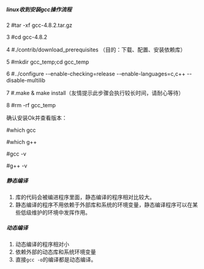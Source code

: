 ##### linux收到安装gcc操作流程

2 #tar -xf gcc-4.8.2.tar.gz

3 #cd gcc-4.8.2

4 #./contrib/download_prerequisites （目的：下载、配置、安装依赖库）

5 #mkdir gcc_temp;cd gcc_temp

6 #../configure --enable-checking=release --enable-languages=c,c++ --disable-multilib

7 #.make & make install（友情提示此步骤会执行较长时间，请耐心等待）

8 #rm -rf gcc_temp

确认安装Ok并查看版本：

#which gcc

#which g++

#gcc -v

#g++ -v




##### 静态编译

1. 库的代码会被编进程序里面，静态编译的程序相对比较大。
2. 静态编译的程序不用依赖于外部库和系统的环境变量，静态编译程序可以在某些低级维护的环境中发挥作用。

##### 动态编译

1. 动态编译的程序相对小
2. 依赖外部的动态库和系统环境变量
3. 直接`gcc -o`的编译都是动态编译。







